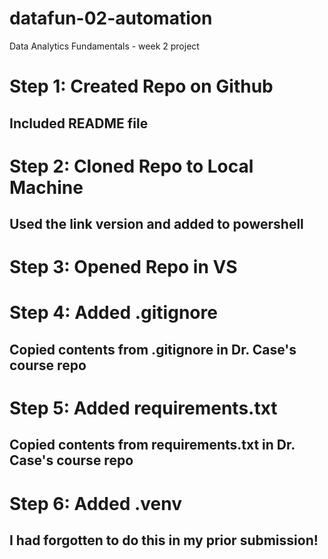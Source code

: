 # datafun-02-automation
Data Analytics Fundamentals - week 2 project
# Step 1: Created Repo on Github
## Included README file
# Step 2: Cloned Repo to Local Machine
## Used the link version and added to powershell
# Step 3: Opened Repo in VS
# Step 4: Added .gitignore
## Copied contents from .gitignore in Dr. Case's course repo
# Step 5: Added requirements.txt
## Copied contents from requirements.txt in Dr. Case's course repo
# Step 6: Added .venv
## I had forgotten to do this in my prior submission!